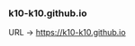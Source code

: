 ### k10-k10.github.io
URL -> https://k10-k10.github.io
<!--
<!DOCTYPE html>
<html lang="en">

<head>
    <meta charset="UTF-8">
    <meta name="viewport" content="width=device-width, initial-scale=1.0">
    <link rel="stylesheet" href="/K10-K10.css">
    <script src="/K10-K10.js"></script>
    <title></title>
</head>

<body>
    <pre><code></code>
</pre>
    <button onclick="location.href='../'">戻る</button>
    <button onclick="goToPage()">Top</button>
</body>

</html>
-->
